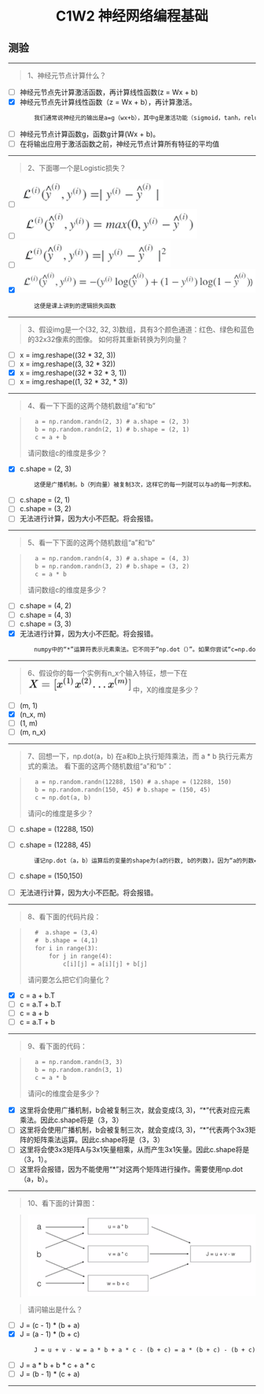 <h1 align="center">C1W2 神经网络编程基础</h1>

## 测验
___
> 1、神经元节点计算什么？
- [ ] 神经元节点先计算激活函数，再计算线性函数(z = Wx + b)
- [x] 神经元节点先计算线性函数（z = Wx + b），再计算激活。
    ```diff
        我们通常说神经元的输出是a=g（wx+b），其中g是激活功能（sigmoid，tanh，relu，…）
    ```
- [ ] 神经元节点计算函数g，函数g计算(Wx + b)。
- [ ] 在将输出应用于激活函数之前，神经元节点计算所有特征的平均值
___
> 2、下面哪一个是Logistic损失？
- [ ] ![lossFunction1](./testAssests/C1W2/lossFunction1.jpg)
- [ ] ![lossFunction2](./testAssests/C1W2/lossFunction2.jpg)
- [ ] ![lossFunction3](./testAssests/C1W2/lossFunction3.jpg)
- [x] ![lossFunction4](./testAssests/C1W2/lossFunction4.jpg)
    ```diff
        这便是课上讲到的逻辑损失函数
    ```
___
> 3、假设img是一个(32, 32, 3)数组，具有3个颜色通道：红色、绿色和蓝色的32x32像素的图像。 如何将其重新转换为列向量？
- [ ] x = img.reshape((32 * 32, 3))
- [ ] x = img.reshape((3, 32 * 32))
- [x] x = img.reshape((32 * 32 * 3, 1))
- [ ] x = img.reshape((1, 32 * 32, * 3))
___
> 4、看一下下面的这两个随机数组“a”和“b”

>       a = np.random.randn(2, 3) # a.shape = (2, 3)
>       b = np.random.randn(2, 1) # b.shape = (2, 1)
>       c = a + b
> 请问数组c的维度是多少？
- [x] c.shape = (2, 3)
    ```diff
        这便是广播机制。b（列向量）被复制3次，这样它的每一列就可以与a的每一列求和。
    ```
- [ ] c.shape = (2, 1)
- [ ] c.shape = (3, 2)
- [ ] 无法进行计算，因为大小不匹配。将会报错。
___
> 5、看一下下面的这两个随机数组“a”和“b”

>       a = np.random.randn(4, 3) # a.shape = (4, 3)
>       b = np.random.randn(3, 2) # b.shape = (3, 2)
>       c = a * b
> 请问数组c的维度是多少？
- [ ] c.shape = (4, 2)
- [ ] c.shape = (4, 3)
- [ ] c.shape = (3, 3)
- [x] 无法进行计算，因为大小不匹配。将会报错。
    ```diff
        numpy中的“*”运算符表示元素乘法。它不同于“np.dot（）”。如果你尝试“c=np.dot（a，b）”，你会得到c.shape=（4，2）。
    ```
___
> 6、假设你的每一个实例有n_x个输入特征，想一下在![X](./testAssests/C1W2/X.jpg)中，X的维度是多少？
- [ ] (m, 1)
- [x] (n_x, m)
- [ ] (1, m)
- [ ] (m, n_x)
___
> 7、回想一下，np.dot(a，b) 在a和b上执行矩阵乘法，而 a * b 执行元素方式的乘法。
> 看下面的这两个随机数组“a”和“b”：

>       a = np.random.randn(12288, 150) # a.shape = (12288, 150)
>       b = np.random.randn(150, 45) # b.shape = (150, 45)
>       c = np.dot(a, b)
> 请问c的维度是多少？

- [ ] c.shape = (12288, 150)
- [ ] c.shape = (12288, 45)
    ```diff
        谨记np.dot（a，b）运算后的变量的shape为(a的行数, b的列数)。因为“a的列数=150=b的行数”，所以才能运算。
    ```

- [ ] c.shape = (150,150)
- [ ] 无法进行计算，因为大小不匹配。将会报错。

___

> 8、看下面的代码片段：

>       #  a.shape = (3,4)
>       #  b.shape = (4,1)
>       for i in range(3):
>           for j in range(4):
>               c[i][j] = a[i][j] + b[j]
> 请问要怎么把它们向量化？
- [x] c = a + b.T
- [ ] c = a.T + b.T
- [ ] c = a + b
- [ ] c = a.T + b
___
> 9、看下面的代码：

>       a = np.random.randn(3, 3)
>       b = np.random.randn(3, 1)
>       c = a * b
> 请问c的维度会是多少？
- [x] 这里将会使用广播机制，b会被复制三次，就会变成(3, 3)，“*”代表对应元素乘法。因此c.shape将是（3，3）
- [ ] 这里将会使用广播机制，b会被复制三次，就会变成(3, 3)，“*”代表两个3x3矩阵的矩阵乘法运算。因此c.shape将是（3，3）
- [ ] 这里将会使3x3矩阵A与3x1矢量相乘，从而产生3x1矢量。因此c.shape将是（3，1）。
- [ ] 这里将会报错，因为不能使用“*”对这两个矩阵进行操作。需要使用np.dot（a，b）。
___
> 10、看下面的计算图：

>![computationGraph](./testAssests/C1W2/computationGraph.jpg)

> 请问输出是什么？
- [ ] J = (c - 1) * (b + a)
- [x] J = (a - 1) * (b + c)
    ```diff
        J = u + v - w = a * b + a * c - (b + c) = a * (b + c) - (b + c) = (a - 1) * (b + c).
    ```
- [ ] J = a * b + b * c + a * c
- [ ] J = (b - 1) * (c + a)
___

